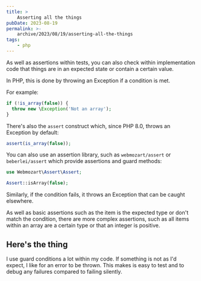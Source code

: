 ```yaml
---
title: >
    Asserting all the things
pubDate: 2023-08-19
permalink: >-
    archive/2023/08/19/asserting-all-the-things
tags:
    - php
---
```


As well as assertions within tests, you can also check within implementation code that things are in an expected state or contain a certain value.

In PHP, this is done by throwing an Exception if a condition is met.

For example:

```php
if (!is_array(false)) {
  throw new \Exception('Not an array');
}
```

There's also the `assert` construct which, since PHP 8.0, throws an Exception by default:

```php
assert(is_array(false));
```

You can also use an assertion library, such as `webmozart/assert` or `beberlei/assert` which provide assertions and guard methods:

```php
use Webmozart\Assert\Assert;

Assert::isArray(false);
```

Similarly, if the condition fails, it throws an Exception that can be caught elsewhere.

As well as basic assertions such as the item is the expected type or don't match the condition, there are more complex assertions, such as all items within an array are a certain type or that an integer is positive.

## Here's the thing

I use guard conditions a lot within my code. If something is not as I'd expect, I like for an error to be thrown. This makes is easy to test and to debug any failures compared to failing silently.

